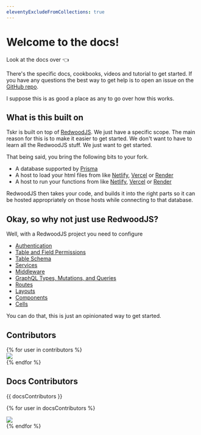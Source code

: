 ```yaml
---
eleventyExcludeFromCollections: true
---
```

# Welcome to the docs!
Look at the docs over 👈 

There's the specific docs, cookbooks, videos and tutorial to get started.  If you have any questions the best way to get help is to open an issue on the [GitHub repo](https://github.com/tskrio/Tskr).

I suppose this is as good a place as any to go over how this works.

## What is this built on

Tskr is built on top of [RedwoodJS](https://redwoodjs.com).  We just have a specific scope.  The main reason for this is to make it easier to get started.  We don't want to have to learn all the RedwoodJS stuff.  We just want to get started.  

That being said, you bring the following bits to your fork.
 - A database supported by [Prisma](https://www.prisma.io/)
 - A host to load your html files from like [Netlify](https://www.netlify.com/), [Vercel](https://vercel.com/) or [Render](https://render.com/)
 - A host to run your functions from like [Netlify](https://www.netlify.com/), [Vercel](https://vercel.com/) or [Render](https://render.com/)

RedwoodJS then takes your code, and builds it into the right parts so it can be hosted appropriately on those hosts while connecting to that database.

## Okay, so why not just use RedwoodJS?

Well, with a RedwoodJS project you need to configure 
- [Authentication](/docs/api/auth)
- [Table and Field Permissions](/docs/api/permissions)
- [Table Schema](/docs/api/schema)
- [Services](/docs/api/services)
- [Middleware](/docs/api/rules)
- [GraphQL Types, Mutations, and Queries](/docs/api/graphql)
- [Routes](/docs/web/routes)
- [Layouts](/docs/web/layouts)
- [Components](/docs/web/components)
- [Cells](/docs/web/cells)


You can do that, this is just an opinionated way to get started.

## Contributors

<div class="flex flex-wrap -mb-4">
{% for user in contributors %}
   <div class="flex justify-center pb-1 ">
      <span><a href="{{ user.html_url }}" alt="{{ user.login }}" title="{{ user.login }}">
      <img src="{{ user.avatar_url }}" class="w-16 h-16 rounded-full" /></a><span>
    </div>
{% endfor %}
</div>


## Docs Contributors
<div class="flex flex-wrap -mb-4">

{{ docsContributors  }}

{% for user in docsContributors  %}
   <div class="flex justify-center pb-1 ">
      <span><a href="{{ user.html_url }}" alt="{{ user.login }}" title="{{ user.login }}">
      <img src="{{ user.avatar_url }}" class="w-16 h-16 rounded-full" /></a><span>
    </div>
{% endfor %}
</div>
